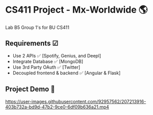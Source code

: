 # CS411 Project - Mx-Worldwide 🌎
Lab B5 Group 1's for BU CS411


## Requirements ☑
- Use 2 APIs ✅ [Spotify, Genius, and Deepl]
- Integrate Database ✅ [MongoDB]
- Use 3rd Party OAuth ✅ [Twitter]
- Decoupled frontend & backend ✅ [Angular & Flask]

## Project Demo 🎥

https://user-images.githubusercontent.com/92957562/207213916-403b732a-bd9d-47b2-9ce0-6df09b636a21.mp4



